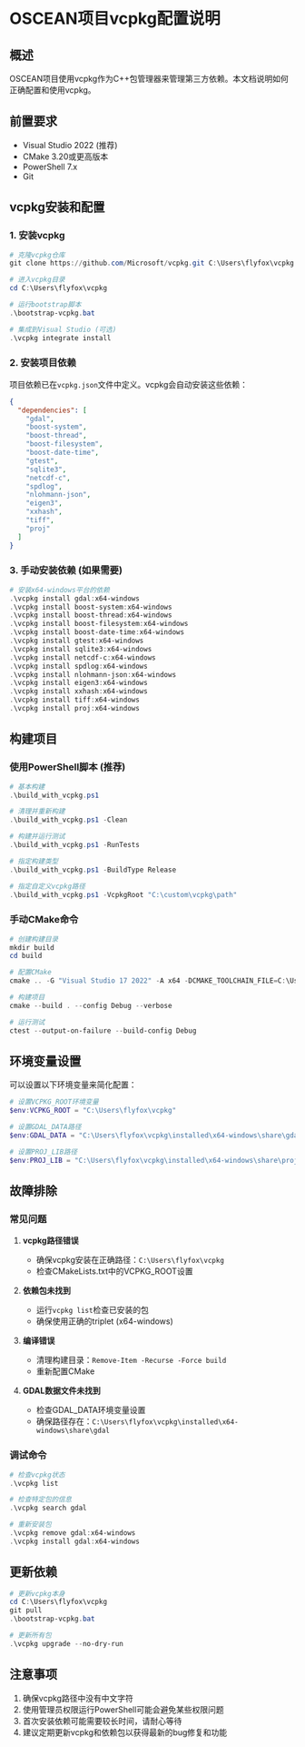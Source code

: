 # OSCEAN项目vcpkg配置说明

## 概述

OSCEAN项目使用vcpkg作为C++包管理器来管理第三方依赖。本文档说明如何正确配置和使用vcpkg。

## 前置要求

- Visual Studio 2022 (推荐)
- CMake 3.20或更高版本
- PowerShell 7.x
- Git

## vcpkg安装和配置

### 1. 安装vcpkg

```powershell
# 克隆vcpkg仓库
git clone https://github.com/Microsoft/vcpkg.git C:\Users\flyfox\vcpkg

# 进入vcpkg目录
cd C:\Users\flyfox\vcpkg

# 运行bootstrap脚本
.\bootstrap-vcpkg.bat

# 集成到Visual Studio (可选)
.\vcpkg integrate install
```

### 2. 安装项目依赖

项目依赖已在`vcpkg.json`文件中定义。vcpkg会自动安装这些依赖：

```json
{
  "dependencies": [
    "gdal",
    "boost-system",
    "boost-thread", 
    "boost-filesystem",
    "boost-date-time",
    "gtest",
    "sqlite3",
    "netcdf-c",
    "spdlog",
    "nlohmann-json",
    "eigen3",
    "xxhash",
    "tiff",
    "proj"
  ]
}
```

### 3. 手动安装依赖 (如果需要)

```powershell
# 安装x64-windows平台的依赖
.\vcpkg install gdal:x64-windows
.\vcpkg install boost-system:x64-windows
.\vcpkg install boost-thread:x64-windows
.\vcpkg install boost-filesystem:x64-windows
.\vcpkg install boost-date-time:x64-windows
.\vcpkg install gtest:x64-windows
.\vcpkg install sqlite3:x64-windows
.\vcpkg install netcdf-c:x64-windows
.\vcpkg install spdlog:x64-windows
.\vcpkg install nlohmann-json:x64-windows
.\vcpkg install eigen3:x64-windows
.\vcpkg install xxhash:x64-windows
.\vcpkg install tiff:x64-windows
.\vcpkg install proj:x64-windows
```

## 构建项目

### 使用PowerShell脚本 (推荐)

```powershell
# 基本构建
.\build_with_vcpkg.ps1

# 清理并重新构建
.\build_with_vcpkg.ps1 -Clean

# 构建并运行测试
.\build_with_vcpkg.ps1 -RunTests

# 指定构建类型
.\build_with_vcpkg.ps1 -BuildType Release

# 指定自定义vcpkg路径
.\build_with_vcpkg.ps1 -VcpkgRoot "C:\custom\vcpkg\path"
```

### 手动CMake命令

```powershell
# 创建构建目录
mkdir build
cd build

# 配置CMake
cmake .. -G "Visual Studio 17 2022" -A x64 -DCMAKE_TOOLCHAIN_FILE=C:\Users\flyfox\vcpkg\scripts\buildsystems\vcpkg.cmake -DBUILD_TESTING=ON

# 构建项目
cmake --build . --config Debug --verbose

# 运行测试
ctest --output-on-failure --build-config Debug
```

## 环境变量设置

可以设置以下环境变量来简化配置：

```powershell
# 设置VCPKG_ROOT环境变量
$env:VCPKG_ROOT = "C:\Users\flyfox\vcpkg"

# 设置GDAL_DATA路径
$env:GDAL_DATA = "C:\Users\flyfox\vcpkg\installed\x64-windows\share\gdal"

# 设置PROJ_LIB路径
$env:PROJ_LIB = "C:\Users\flyfox\vcpkg\installed\x64-windows\share\proj"
```

## 故障排除

### 常见问题

1. **vcpkg路径错误**
   - 确保vcpkg安装在正确路径：`C:\Users\flyfox\vcpkg`
   - 检查CMakeLists.txt中的VCPKG_ROOT设置

2. **依赖包未找到**
   - 运行`vcpkg list`检查已安装的包
   - 确保使用正确的triplet (x64-windows)

3. **编译错误**
   - 清理构建目录：`Remove-Item -Recurse -Force build`
   - 重新配置CMake

4. **GDAL数据文件未找到**
   - 检查GDAL_DATA环境变量设置
   - 确保路径存在：`C:\Users\flyfox\vcpkg\installed\x64-windows\share\gdal`

### 调试命令

```powershell
# 检查vcpkg状态
.\vcpkg list

# 检查特定包的信息
.\vcpkg search gdal

# 重新安装包
.\vcpkg remove gdal:x64-windows
.\vcpkg install gdal:x64-windows
```

## 更新依赖

```powershell
# 更新vcpkg本身
cd C:\Users\flyfox\vcpkg
git pull
.\bootstrap-vcpkg.bat

# 更新所有包
.\vcpkg upgrade --no-dry-run
```

## 注意事项

1. 确保vcpkg路径中没有中文字符
2. 使用管理员权限运行PowerShell可能会避免某些权限问题
3. 首次安装依赖可能需要较长时间，请耐心等待
4. 建议定期更新vcpkg和依赖包以获得最新的bug修复和功能 